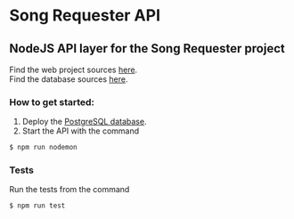 # Song Requester API
## NodeJS API layer for the Song Requester project

Find the web project sources [here](https://github.com/Mitsuriou/SongRequester).  
Find the database sources [here](https://github.com/Mitsuriou/SongRequesterDatabase).

### How to get started:
1. Deploy the [PostgreSQL database](https://github.com/Mitsuriou/SongRequesterDatabase).
2. Start the API with the command
```bash
$ npm run nodemon
```

### Tests
Run the tests from the command
```bash
$ npm run test
```